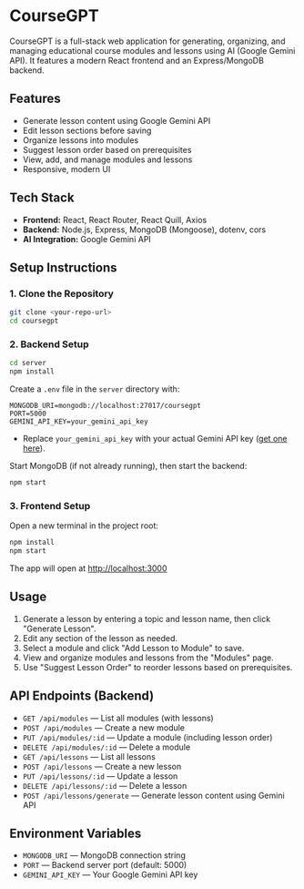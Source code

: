 # CourseGPT

CourseGPT is a full-stack web application for generating, organizing, and managing educational course modules and lessons using AI (Google Gemini API). It features a modern React frontend and an Express/MongoDB backend.

## Features
- Generate lesson content using Google Gemini API
- Edit lesson sections before saving
- Organize lessons into modules
- Suggest lesson order based on prerequisites
- View, add, and manage modules and lessons
- Responsive, modern UI

## Tech Stack
- **Frontend:** React, React Router, React Quill, Axios
- **Backend:** Node.js, Express, MongoDB (Mongoose), dotenv, cors
- **AI Integration:** Google Gemini API

## Setup Instructions

### 1. Clone the Repository
```bash
git clone <your-repo-url>
cd coursegpt
```

### 2. Backend Setup
```bash
cd server
npm install
```

Create a `.env` file in the `server` directory with:
```
MONGODB_URI=mongodb://localhost:27017/coursegpt
PORT=5000
GEMINI_API_KEY=your_gemini_api_key
```
- Replace `your_gemini_api_key` with your actual Gemini API key ([get one here](https://makersuite.google.com/app/apikey)).

Start MongoDB (if not already running), then start the backend:
```bash
npm start
```

### 3. Frontend Setup
Open a new terminal in the project root:
```bash
npm install
npm start
```
The app will open at [http://localhost:3000](http://localhost:3000)

## Usage
1. Generate a lesson by entering a topic and lesson name, then click "Generate Lesson".
2. Edit any section of the lesson as needed.
3. Select a module and click "Add Lesson to Module" to save.
4. View and organize modules and lessons from the "Modules" page.
5. Use "Suggest Lesson Order" to reorder lessons based on prerequisites.

## API Endpoints (Backend)
- `GET /api/modules` — List all modules (with lessons)
- `POST /api/modules` — Create a new module
- `PUT /api/modules/:id` — Update a module (including lesson order)
- `DELETE /api/modules/:id` — Delete a module
- `GET /api/lessons` — List all lessons
- `POST /api/lessons` — Create a new lesson
- `PUT /api/lessons/:id` — Update a lesson
- `DELETE /api/lessons/:id` — Delete a lesson
- `POST /api/lessons/generate` — Generate lesson content using Gemini API

## Environment Variables
- `MONGODB_URI` — MongoDB connection string
- `PORT` — Backend server port (default: 5000)
- `GEMINI_API_KEY` — Your Google Gemini API key
